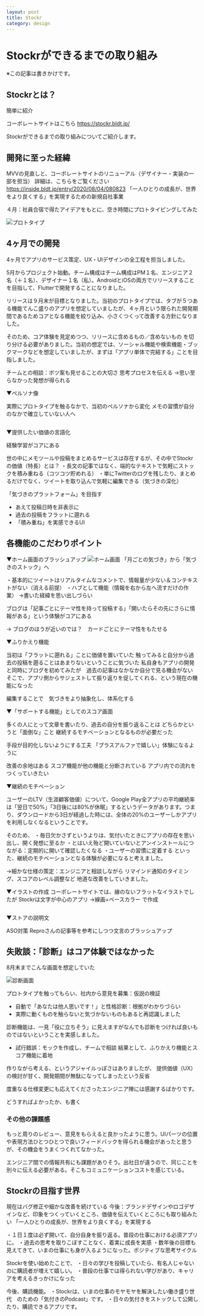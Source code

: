 ```yaml
---
layout: post
title: Stockr
category: design
---
```


# Stockrができるまでの取り組み

※この記事は書きかけです。


## Stockrとは？

簡単に紹介

コーポレートサイトはこちら
https://stockr.bldt.jp/

Stockrができるまでの取り組みについてご紹介します。


## 開発に至った経緯

MVVの見直しと、コーポレートサイトのリニューアル（デザイナー・実装の一部を担当）
詳細は、こちらをご覧ください　https://inside.bldt.jp/entry/2020/08/04/080823
「一人ひとりの成長が、世界をより良くする」を実現するための新規自社事業

４月：社員合宿で得たアイデアをもとに、空き時間にプロトタイピングしてみた

<img src="https://akinening.github.io/times/assets/2020-04.png" alt="プロトタイプ">


## 4ヶ月での開発
4ヶ月でアプリのサービス策定、UX・UIデザインの全工程を担当しました。

5月からプロジェクト始動。チーム構成はチーム構成はPM１名、エンジニア２名（＋１名）、デザイナー１名（私）。AndroidとiOSの両方でリリースすることを目指して、Flutterで開発することになりました。

リリースは９月末が目標となりました。当初のプロトタイプでは、タブが５つある機能てんこ盛りのアプリを想定していましたが、４ヶ月という限られた開発期間であるためコアとなる機能を絞り込み、小さくつくって改善する方針になりました。

そのため、コア体験を見定めつつ、リリースに含めるもの／含めないもの を切り分ける必要がありました。当初の想定では、ソーシャル機能や検索機能・ブックマークなどを想定していましたが、まずは「アプリ単体で完結する」ことを目指しました。


チームとの相談：ボツ案も見せることの大切さ 思考プロセスを伝える
→思い至らなかった発想が得られる



▼ペルソナ像

実際にプロトタイプを触るなかで、当初のペルソナから変化
メモの習慣が自分のなかで確立していない人へ

<img src="" alt="">


▼提供したい価値の言語化

経験学習がコアにある


世の中にメモツールや投稿をまとめるサービスは存在するが、その中でStockrの価値（特長）とは？
・長文の記事ではなく、端的なテキストで気軽にストックを積み重ねる（コツコツ貯めれる）
・単にTwitterのログを残したり、まとめるだけでなく、ツイートを取り込んで気軽に編集できる（気づきの深化）


「気づきのプラットフォーム」を目指す
- あえて投稿日時を非表示に
- 過去の投稿をフラットに遡れる
- 「積み重ね」を実感できるUI



## 各機能のこだわりポイント

▼ホーム画面のブラッシュアップ
<img src="https://akinening.github.io/times/assets/stock.png" alt="ホーム画面">
「月ごとの気づき」から「気づきのストック」へ

・基本的にツイートはリアルタイムなコメントで、情報量が少ない＆コンテキストがない（消える前提）
・ハブとして機能（情報を右から左へ流すだけの作業）
→書いた経緯を思い出しづらい

ブログは「記事ごとにテーマ性を持って投稿する」「開いたらその先にさらに情報がある」という体験がコアにある

→ ブログのほうが近いのでは？　カードごとにテーマ性をもたせる






▼ふりかえり機能

当初は「フラットに遡れる」ことに価値を置いていた
触ってみると自分から過去の投稿を遡ることはあまりないということに気づいた
私自身もアプリの開発と同時にブログを初めてみたが　過去の記事はなかなか自分で見る機会がない
そこで、アプリ側からサジェストして振り返りを促してくれる、という現在の機能になった

編集することで　気づきをより抽象化し、体系化する




▼「サポートする機能」としてのスコア画面

多くの人にとって文章を書いたり、過去の自分を振り返ることは どちらかというと「面倒な」こと
継続するモチベーションとなるものが必要だった


手段が目的化しないようにする工夫
「プラスアルファで嬉しい」体験になるように

改善の余地はある
スコア機能が他の機能と分断されている
アプリ内での流れをつくっていきたい


▼継続のモチベーション

ユーザーのLTV（生涯顧客価値）について、Google Play全アプリの平均継続率は「翌日で50%」「3日後には80%が休眠」するというデータがあります。つまり、ダウンロードから3日が経過した時には、全体の20%のユーザーしかアプリを利用しなくなるということです。

そのため、
・毎日欠かさずというよりは、気付いたときにアプリの存在を思い出し、開く発想に至るか
・とはいえ殆ど開いていないとアンインストールにつながる：定期的に開いて確認したくなる
・ユーザーの習慣に定着する
といった、継続のモチベーションとなる体験が必要になると考えました。


→細かな仕様の策定：エンジニアと相談しながら
リマインド通知のタイミング、スコアのレベル調整など
地道な改善をしていきました。



▼イラストの作成
コーポレートサイトでは、線のないフラットなイラストでしたが
Stockrは文字が中心のアプリ →線画+ベースカラー で作成

<img src="" alt="">


▼ストアの説明文

ASO対策
Reproさんの記事等を参考にしつつ文言のブラッシュアップ


## 失敗談：「診断」はコア体験ではなかった

8月末までこんな画面を想定していた

<img src="https://akinening.github.io/times/assets/report.png" alt="診断画面">

プロトタイプを触ってもらい、社内から意見を募集：仮説の検証
  - 自動で「あなたは他人思いです！」と性格診断：根拠がわかりづらい
  - 実際に動くものを触らないと気づかないものもあると再認識しました
  
診断機能は、一見「役に立ちそう」に見えますがなんでも診断をつければ良いものではないということを実感しました。

- 試行錯誤：モックを作成し、チームで相談
結果として、ふりかえり機能とスコア機能に着地


作りながら考える、というアジャイルっぽさはありましたが、
提供価値（UX）の検討が甘く、開発期間が無駄になってしまったという反省

度重なる仕様変更にも応えてくださったエンジニア陣には感謝するばかりです。

どうすればよかったか、も書く


### その他の課題感
もっと周りのレビュー、意見をもらえると良かったように思う。UIパーツの位置や表現方法ひとつひとつで良いフィードバックを得られる機会があったと思うが、その機会をうまくつくれてなかった。

エンジニア間での情報共有にも課題がありそう。出社日が違うので、同じことを別々に伝える必要がある。そこもコミュニケーションコストを感じている。


## Stockrの目指す世界

現在はバグ修正や細かな改善を続けている
今後：ブランドデザインやロゴデザインなど、印象をつくっていくところ、価値を伝えていくところにも取り組みたい
「一人ひとりの成長が、世界をより良くする」を実現する

・１日１度は必ず開いて、自分自身を振り返る。普段の仕事における必須アプリに。
・過去の思考を取りこぼすことなく、着実に成長を実感
・数年後の目標も見えてきて、いまの仕事にも身が入るようになった。ポジティブな思考サイクル

Stockrを使い始めたことで、
・日々の学びを投稿していたら、有名人じゃないのに購読者が増えて嬉しい。
・普段の仕事では得られない学びがあり、キャリアを考えるきっかけになった

今後、購読機能。
・Stockrは、いまの仕事のモヤモヤを解決したい働き盛り世代　のための「気付きのPodcast」です。
・日々の気付きをストックして公開したり、購読できるアプリです。
